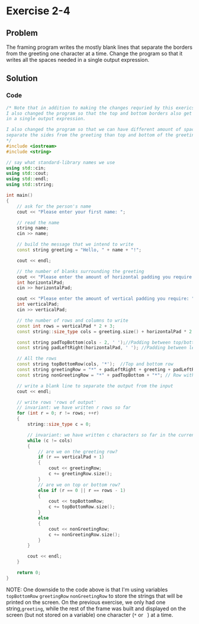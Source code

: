 # Exercise 2-4

## Problem
The framing program writes the mostly blank lines that separate the borders from the greeting one character at a time. Change the program so that it writes all the spaces needed in a single output expression.

## Solution

### Code
```Cpp
/* Note that in addition to making the changes requried by this exericse, 
I also changed the program so that the top and bottom borders also get written 
in a single output expression.

I also changed the program so that we can have different amount of space to 
separate the sides from the greeting than top and bottom of the greeting.
*/
#include <iostream>
#include <string>

// say what standard-library names we use
using std::cin;
using std::cout;
using std::endl;
using std::string;

int main()
{
	// ask for the person's name
	cout << "Please enter your first name: ";

	// read the name
	string name;
	cin >> name;

	// build the message that we intend to write
	const string greeting = "Hello, " + name + "!";

	cout << endl;

	// the number of blanks surrounding the greeting
	cout << "Please enter the amount of horizontal padding you require: ";
	int horizontalPad;
	cin >> horizontalPad;

	cout << "Please enter the amount of vertical padding you require: ";
	int verticalPad;
	cin >> verticalPad;

	// the number of rows and columns to write
	const int rows = verticalPad * 2 + 3;
	const string::size_type cols = greeting.size() + horizontalPad * 2 + 2;

	const string padTopBottom(cols - 2, ' ');//Padding between top/bottom border and greeting
	const string padLeftRight(horizontalPad, ' '); //Padding between left,right border and greeting

	// All the rows
	const string topBottomRow(cols, '*');  //Top and bottom row
	const string greetingRow = "*" + padLeftRight + greeting + padLeftRight + "*";
	const string nonGreetingRow = "*" + padTopBottom + "*"; // Row without greeting

	// write a blank line to separate the output from the input
	cout << endl;

	// write rows 'rows of output'
	// invariant: we have written r rows so far
	for (int r = 0; r != rows; ++r)
	{
		string::size_type c = 0;

		// invariant: we have written c characters so far in the current row
		while (c != cols)
		{
			// are we on the greeting row?
			if (r == verticalPad + 1)
			{
				cout << greetingRow;
				c += greetingRow.size();
			}
			// are we on top or bottom row?
			else if (r == 0 || r == rows - 1)
			{
				cout << topBottomRow;
				c += topBottomRow.size();
			}
			else 
			{
				cout << nonGreetingRow;
				c += nonGreetingRow.size();
			}
		}

		cout << endl;
	} 

	return 0;
}
```
NOTE: One downside to the code above is that I'm using variables `topBottomRow` `greetingRow` `nonGreetingRow` to store the strings that will be printed on the screen. On the previous exercise, we only had one string,`greeting`, while the rest of the frame was built and displayed on the screen (but not stored on a variable) one character (`*` or ` `) at a time.
